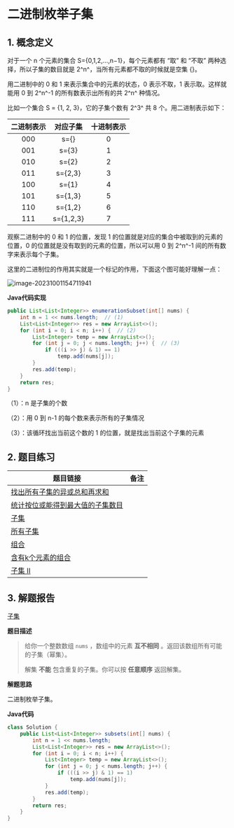 # 二进制枚举子集

## 1. 概念定义

对于一个 n 个元素的集合 S={0,1,2,...,n−1}，每个元素都有 “取” 和 “不取” 两种选择，所以子集的数目就是 2^n^，当所有元素都不取的时候就是空集 {}。

用二进制中的 0 和 1 来表示集合中的元素的状态，0 表示不取，1 表示取。这样就能用 0 到 2^n^-1 的所有数表示出所有的共 2^n^ 种情况。



比如一个集合 S = {1, 2, 3}，它的子集个数有 2^3^ 共 8 个。用二进制表示如下：

| 二进制表示 | 对应子集  | 十进制表示 |
| :--------: | :-------: | :--------: |
|    000     |   s={}    |     0      |
|    001     |   s={3}   |     1      |
|    010     |   s={2}   |     2      |
|    011     |  s={2,3}  |     3      |
|    100     |   s={1}   |     4      |
|    101     |  s={1,3}  |     5      |
|    110     |  s={1,2}  |     6      |
|    111     | s={1,2,3} |     7      |

观察二进制中的 0 和 1 的位置，发现 1 的位置就是对应的集合中被取到的元素的位置，0 的位置就是没有取到的元素的位置，所以可以用 0 到 2^n^-1 间的所有数字来表示每个子集。

这里的二进制位的作用其实就是一个标记的作用，下面这个图可能好理解一点：

![image-20231001154711941](https://gitee.com/LowProfile666/image-bed/raw/master/img/202310011547983.png)

**Java代码实现**

```java
public List<List<Integer>> enumerationSubset(int[] nums) {
    int n = 1 << nums.length;  // (1)
    List<List<Integer>> res = new ArrayList<>();
    for (int i = 0; i < n; i++) {  // (2)
        List<Integer> temp = new ArrayList<>();
        for (int j = 0; j < nums.length; j++) {  // (3)
            if (((i >> j) & 1) == 1)
                temp.add(nums[j]);
        }
        res.add(temp);
    }
    return res;
}
```

（1）：n 是子集的个数

（2）：用 0 到 n-1 的每个数来表示所有的子集情况

（3）：该循环找出当前这个数的 1 的位置，就是找出当前这个子集的元素



## 2. 题目练习

| 题目链接                                                     | 备注 |
| ------------------------------------------------------------ | ---- |
| [找出所有子集的异或总和再求和](https://leetcode-cn.com/problems/sum-of-all-subset-xor-totals/) |      |
| [统计按位或能得到最大值的子集数目](https://leetcode-cn.com/problems/count-number-of-maximum-bitwise-or-subsets/) |      |
| [子集](https://leetcode-cn.com/problems/subsets/)            |      |
| [所有子集](https://leetcode-cn.com/problems/TVdhkn/)         |      |
| [组合](https://leetcode-cn.com/problems/combinations/)       |      |
| [含有k个元素的组合](https://leetcode-cn.com/problems/uUsW3B/) |      |
| [子集 II](https://leetcode-cn.com/problems/subsets-ii/)      |      |

## 3. 解题报告

[子集](https://leetcode-cn.com/problems/subsets/)

**题目描述**

> 给你一个整数数组 `nums` ，数组中的元素 **互不相同** 。返回该数组所有可能的子集（幂集）。
>
> 解集 **不能** 包含重复的子集。你可以按 **任意顺序** 返回解集。

**解题思路**

二进制枚举子集。

**Java代码**

```java
class Solution {
    public List<List<Integer>> subsets(int[] nums) {
        int n = 1 << nums.length;
        List<List<Integer>> res = new ArrayList<>();
        for (int i = 0; i < n; i++) {
            List<Integer> temp = new ArrayList<>();
            for (int j = 0; j < nums.length; j++) {
                if (((i >> j) & 1) == 1)
                    temp.add(nums[j]);
            }
            res.add(temp);
        }
        return res;
    }
}
```

